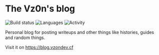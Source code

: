 # The Vz0n's blog

![Build status](https://img.shields.io/github/actions/workflow/status/Vz0n/Vz0n.github.io/jekyll.yml?style=flat-square) 
![Languages](https://img.shields.io/github/languages/count/Vz0n/Vz0n.github.io?style=flat-square) 
![Activity](https://img.shields.io/github/commit-activity/m/Vz0n/Vz0n.github.io?style=flat-square)

Personal blog for posting writeups and other things like histories, guides and random things.

Visit it on https://blog.vzondev.cf
